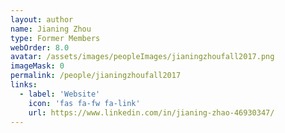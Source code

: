 ```yaml
---
layout: author
name: Jianing Zhou
type: Former Members
webOrder: 8.0
avatar: /assets/images/peopleImages/jianingzhoufall2017.png
imageMask: 0
permalink: /people/jianingzhoufall2017
links:
  - label: 'Website'
    icon: 'fas fa-fw fa-link'
    url: https://www.linkedin.com/in/jianing-zhao-46930347/
---
```

